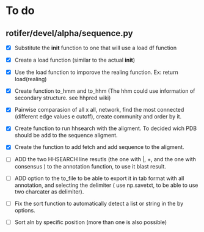 To do
============

## rotifer/devel/alpha/sequence.py
- [x] Substitute the __init__ function to one that will use a load df function  
- [x] Create a load function (similar to the actual __init__)  
- [x] Use the load function to imporove the realing function. Ex: return load(realing)  
- [x] Create function to_hmm and to_hhm (The hhm could use information of secondary structure. see hhpred wiki)
- [x] Pairwise comparasion of all x all, network, find the most connected (different edge values e cutoff), create community and order by it. 
- [x] Create function to run hhsearch with the aligment. To decided wich PDB should be add to the sequence aligment.   
- [x] Create the function to add fetch and add sequence to the aligment.
- [ ] ADD the two HHSEARCH line resutls (the one with |, +, and the one with consensus ) to the annotation function, to use it blast result.
- [ ] ADD  option to the to_file to be able to export it in tab format with all annotation, and selecting the delimiter ( use np.savetxt, to be able to use two charcater as delimiter).
- [ ] Fix the sort function to automatically detect a list or string in the by options.
- [ ] Sort aln by specific position (more than one is also possible)

